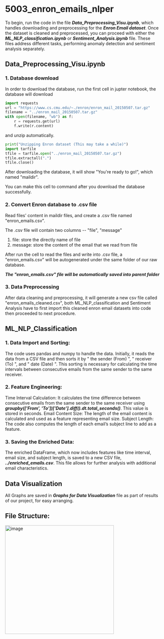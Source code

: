 # 5003_enron_emails_nlper

To begin, run the code in the file ***Data_Preprocessing_Visu.ipynb***, which handles downloading and preprocessing for the ***Enron Email dataset***. Once the dataset is cleaned and preprocessed, you can proceed with either the ***ML_NLP_classification.ipynb*** or ***Sentiment_Analysis.ipynb*** file. These files address different tasks, performing anomaly detection and sentiment analysis separately.

## Data_Preprocessing_Visu.ipynb
### 1. Database download

In order to download the database, run the first cell in jupter notebook, the database will download
```python
import requests
url = "https://www.cs.cmu.edu/~./enron/enron_mail_20150507.tar.gz"
filename = "../enron_mail_20150507.tar.gz"
with open(filename, "wb") as f:
    r = requests.get(url)
    f.write(r.content)
```
and unzip automatically.
```python
print("Unzipping Enron dataset (This may take a while)")
import tarfile
tfile = tarfile.open("../enron_mail_20150507.tar.gz")
tfile.extractall(".")
tfile.close()
```
After downloading the database, it will show "You're ready to go!", which named "maildir".

You can make this cell to command after you download the database successfully.

### 2. Convert Enron database to .csv file

Read files' content in maildir files, and create a .csv file named "enron_emails.csv".

The .csv file will contain two columns -- "file", "message"

1. file: store the directly name of file
2. message: store the content of the email that we read from file

After run the cell to read the files and write into .csv file, a "enron_emails.csv" will be autogenerated under the same folder of our raw database.

**_The "enron_emails.csv" file will be automatically saved into parent folder_**

### 3. Data Preprocessing

After data cleaning and preprocessing, it will generate a new csv file called "enron_emails_cleaned.csv", both ML_NLP_classification and Sentiment Analysis have to first import this cleaned enron email datasets into code then proceeded to next procedure.

## ML_NLP_Classification

### 1. Data Import and Sorting: 

The code uses pandas and numpy to handle the data. Initially, it reads the data from a CSV file and then sorts it by " the sender (From) ", " receiver (To) ", and " date (Date) ". This sorting is necessary for calculating the time intervals between consecutive emails from the same sender to the same receiver.

### 2. Feature Engineering:

Time Interval Calculation: It calculates the time difference between consecutive emails from the same sender to the same receiver using ***groupby(['From', 'To'])['Date'].diff().dt.total_seconds()***. This value is stored in seconds.
Email Content Size: The length of the email content is calculated and used as a feature representing email size.
Subject Length: The code also computes the length of each email’s subject line to add as a feature.

### 3. Saving the Enriched Data: 

The enriched DataFrame, which now includes features like time interval, email size, and subject length, is saved to a new CSV file, ***../enriched_emails.csv***. This file allows for further analysis with additional email characteristics.

## Data Visualization 

All Graphs are saved in ***Graphs for Data Visualization*** file as part of results of our project, for easy arranging. 

## File Structure:
<img width="354" alt="image" src="https://github.com/user-attachments/assets/30427d38-c589-4f83-8289-a94833818c63">




